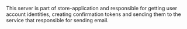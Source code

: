 This server is part of store-application and responsible for getting user account identities, 
creating confirmation tokens and sending them to the service that responsible for sending email.
